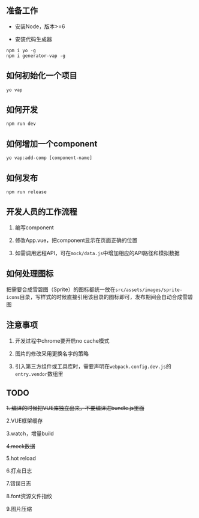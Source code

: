 
## 准备工作

- 安装Node，版本>=6

- 安装代码生成器

```
npm i yo -g
npm i generator-vap -g
```


## 如何初始化一个项目

```
yo vap
```


## 如何开发

```
npm run dev
```


## 如何增加一个component

```
yo vap:add-comp [component-name]
```


## 如何发布

```
npm run release
```


## 开发人员的工作流程

1. 编写component

2. 修改App.vue，把component显示在页面正确的位置

3. 如需调用远程API，可在`mock/data.js`中增加相应的API路径和模拟数据


## 如何处理图标

把需要合成雪碧图（Sprite）的图标都统一放在`src/assets/images/sprite-icons`目录，写样式的时候直接引用该目录的图标即可，发布期间会自动合成雪碧图


## 注意事项

1. 开发过程中chrome要开启no cache模式

2. 图片的修改采用更换名字的策略

3. 引入第三方组件或工具库时，需要声明在`webpack.config.dev.js`的`entry.vendor`数组里

## TODO

~~1. 编译的时候把VUE库独立出来，不要编译进bundle.js里面~~

2.VUE框架缓存

3.watch，增量build

~~4.mock数据~~

5.hot reload

6.打点日志

7.错误日志

8.font资源文件指纹

9.图片压缩
